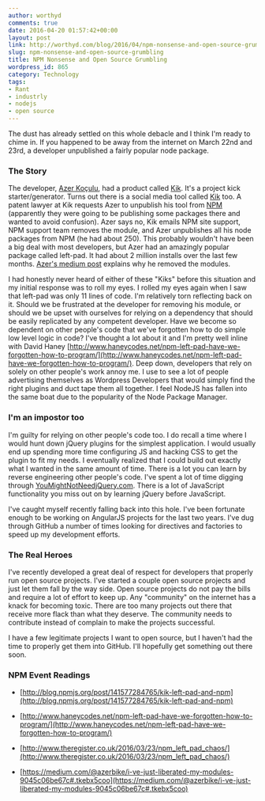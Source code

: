 ```yaml
---
author: worthyd
comments: true
date: 2016-04-20 01:57:42+00:00
layout: post
link: http://worthyd.com/blog/2016/04/npm-nonsense-and-open-source-grumbling/
slug: npm-nonsense-and-open-source-grumbling
title: NPM Nonsense and Open Source Grumbling
wordpress_id: 865
category: Technology
tags:
- Rant
- industrly
- nodejs
- open source
---
```


The dust has already settled on this whole debacle and I think I'm ready to chime in.  If you happened to be away from the internet on March 22nd and 23rd, a developer unpublished a fairly popular node package.  



### The Story


The developer, [Azer Koçulu](https://medium.com/@azerbike), had a product called [Kik](https://github.com/starters/kik). It's a project kick starter/generator. Turns out there is a social media tool called [Kik](https://www.kik.com/) too.  A patent lawyer at Kik requests Azer to unpublish his tool from [NPM](https://www.npmjs.com/) (apparently they were going to be publishing some packages there and wanted to avoid confusion).  Azer says no, Kik emails NPM site support, NPM support team removes the module, and Azer unpublishes all his node packages from NPM (he had about 250).  This probably wouldn't have been a big deal with most developers, but Azer had an amazingly popular package called left-pad.  It had about 2 million installs over the last few months. [Azer's medium post](https://medium.com/@azerbike/i-ve-just-liberated-my-modules-9045c06be67c#.tkebx5coo) explains why he removed the modules. 

I had honestly never heard of either of these "Kiks" before this situation and my initial response was to roll my eyes.  I rolled my eyes again when I saw that left-pad was only 11 lines of code. I'm relatively torn reflecting back on it.  Should we be frustrated at the developer for removing his module, or should we be upset with ourselves for relying on a dependency that should be easily replicated by any competent developer.  Have we become so dependent on other people's code that we've forgotten how to do simple low level logic in code?  I've thought a lot about it and I'm pretty well inline with David Haney [http://www.haneycodes.net/npm-left-pad-have-we-forgotten-how-to-program/](http://www.haneycodes.net/npm-left-pad-have-we-forgotten-how-to-program/).  Deep down, developers that rely on solely on other people's work annoy me. I use to see a lot of people advertising themselves as Wordpress Developers that would simply find the right plugins and duct tape them all together.  I feel NodeJS has fallen into the same boat due to the popularity of the Node Package Manager.



### I'm an impostor too


I'm guilty for relying on other people's code too.  I do recall a time where I would hunt down jQuery plugins for the simplest application. I would usually end up spending more time configuring JS and hacking CSS to get the plugin to fit my needs. I eventually realized that I could build out exactly what I wanted in the same amount of time.  There is a lot you can learn by reverse engineering other people's code.  I've spent a lot of time digging through [YouMightNotNeedjQuery.com](http://youmightnotneedjquery.com/).  There is a lot of JavaScript functionality you miss out on by learning jQuery before JavaScript.

I've caught myself recently falling back into this hole. I've been fortunate enough to be working on AngularJS projects for the last two years.  I've dug through GitHub a number of times looking for directives and factories to speed up my development efforts.  



### The Real Heroes


I've recently developed a great deal of respect for developers that properly run open source projects.  I've started a couple open source projects and just let them fall by the way side. Open source projects do not pay the bills and require a lot of effort to keep up.  Any "community" on the internet has a knack for becoming toxic.  There are too many projects out there that receive more flack than what they deserve. The community needs to contribute instead of complain to make the projects successful. 

I have a few legitimate projects I want to open source, but I haven't had the time to properly get them into GitHub.  I'll hopefully get something out there soon.



### NPM Event Readings

  * [http://blog.npmjs.org/post/141577284765/kik-left-pad-and-npm](http://blog.npmjs.org/post/141577284765/kik-left-pad-and-npm)


  * [http://www.haneycodes.net/npm-left-pad-have-we-forgotten-how-to-program/](http://www.haneycodes.net/npm-left-pad-have-we-forgotten-how-to-program/)


  * [http://www.theregister.co.uk/2016/03/23/npm_left_pad_chaos/](http://www.theregister.co.uk/2016/03/23/npm_left_pad_chaos/)


  * [https://medium.com/@azerbike/i-ve-just-liberated-my-modules-9045c06be67c#.tkebx5coo](https://medium.com/@azerbike/i-ve-just-liberated-my-modules-9045c06be67c#.tkebx5coo)

